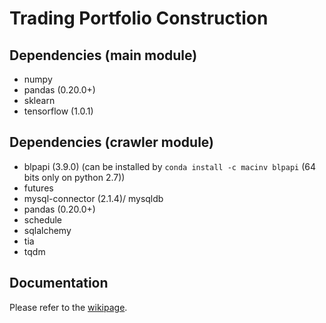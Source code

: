 # Trading Portfolio Construction

## Dependencies (main module)
- numpy
- pandas (0.20.0+)
- sklearn
- tensorflow (1.0.1)

## Dependencies (crawler module)
- blpapi (3.9.0)
(can be installed by `conda install -c macinv blpapi` (64 bits only on python 2.7))
- futures
- mysql-connector (2.1.4)/ mysqldb
- pandas (0.20.0+)
- schedule
- sqlalchemy
- tia
- tqdm

## Documentation
Please refer to the [wikipage](https://github.com/clarkwkw/summer_research/wiki).
